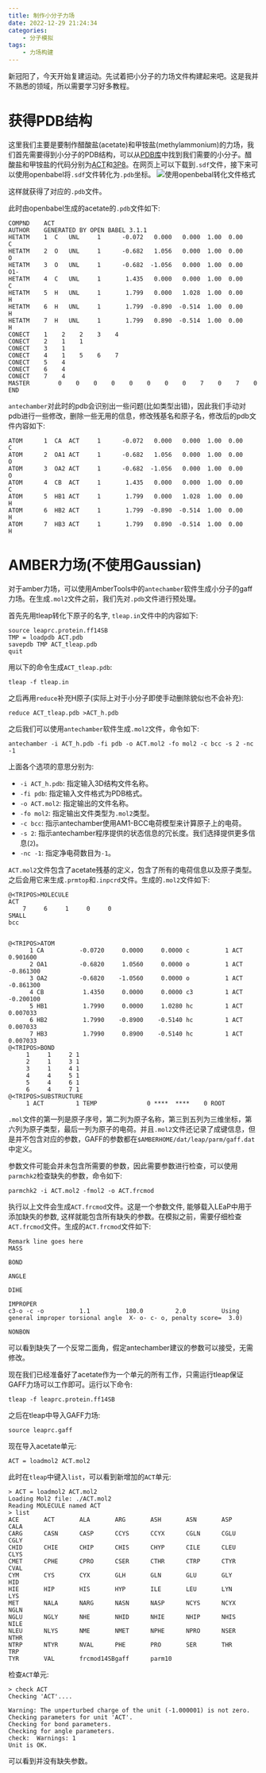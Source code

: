 ```yaml
---
title: 制作小分子力场
date: 2022-12-29 21:24:34
categories:
    - 分子模拟
tags:
    - 力场构建
---
```


新冠阳了，今天开始复建运动。先试着把小分子的力场文件构建起来吧。这是我并不熟悉的领域，所以需要学习好多教程。  

# 获得PDB结构
这里我们主要是要制作醋酸盐(acetate)和甲铵盐(methylammonium)的力场，我们首先需要得到小分子的PDB结构，可以从[PDB库](https://www.rcsb.org/)中找到我们需要的小分子。醋酸盐和甲铵盐的代码分别为[ACT](https://www.rcsb.org/ligand/ACT)和[3P8](https://www.rcsb.org/ligand/3P8)。在网页上可以下载到`.sdf`文件，接下来可以使用openbabel将`.sdf`文件转化为`.pdb`坐标。
![使用openbebal转化文件格式](./%E5%88%B6%E4%BD%9C%E5%B0%8F%E5%88%86%E5%AD%90%E5%8A%9B%E5%9C%BA/openbabel.png "使用openbebal转化文件格式")
<!-- ![使用openbebal转化文件格式](openbabel.png) -->
<!--more-->
这样就获得了对应的`.pdb`文件。  

此时由openbabel生成的acetate的`.pdb`文件如下:
```
COMPND    ACT 
AUTHOR    GENERATED BY OPEN BABEL 3.1.1
HETATM    1  C   UNL     1      -0.072   0.000   0.000  1.00  0.00           C  
HETATM    2  O   UNL     1      -0.682   1.056   0.000  1.00  0.00           O  
HETATM    3  O   UNL     1      -0.682  -1.056   0.000  1.00  0.00           O1-
HETATM    4  C   UNL     1       1.435   0.000   0.000  1.00  0.00           C  
HETATM    5  H   UNL     1       1.799   0.000   1.028  1.00  0.00           H  
HETATM    6  H   UNL     1       1.799  -0.890  -0.514  1.00  0.00           H  
HETATM    7  H   UNL     1       1.799   0.890  -0.514  1.00  0.00           H  
CONECT    1    2    2    3    4                                       
CONECT    2    1    1                                                 
CONECT    3    1                                                      
CONECT    4    1    5    6    7                                       
CONECT    5    4                                                      
CONECT    6    4                                                      
CONECT    7    4                                                      
MASTER        0    0    0    0    0    0    0    0    7    0    7    0
END
```
`antechamber`对此时的pdb会识别出一些问题(比如类型出错)，因此我们手动对pdb进行一些修改，删除一些无用的信息，修改残基名和原子名，修改后的pdb文件内容如下:
```
ATOM      1  CA  ACT     1      -0.072   0.000   0.000  1.00  0.00           C  
ATOM      2  OA1 ACT     1      -0.682   1.056   0.000  1.00  0.00           O  
ATOM      3  OA2 ACT     1      -0.682  -1.056   0.000  1.00  0.00           O
ATOM      4  CB  ACT     1       1.435   0.000   0.000  1.00  0.00           C  
ATOM      5  HB1 ACT     1       1.799   0.000   1.028  1.00  0.00           H  
ATOM      6  HB2 ACT     1       1.799  -0.890  -0.514  1.00  0.00           H  
ATOM      7  HB3 ACT     1       1.799   0.890  -0.514  1.00  0.00           H 
```

# AMBER力场(不使用Gaussian)
对于amber力场，可以使用AmberTools中的`antechamber`软件生成小分子的gaff力场。在生成`.mol2`文件之前，我们先对`.pdb`文件进行预处理。  

首先先用tleap转化下原子的名字, `tleap.in`文件中的内容如下:
```
source leaprc.protein.ff14SB
TMP = loadpdb ACT.pdb
savepdb TMP ACT_tleap.pdb
quit
```
用以下的命令生成`ACT_tleap.pdb`:
```shell
tleap -f tleap.in
```
之后再用`reduce`补充H原子(实际上对于小分子即使手动删除貌似也不会补充):
```shell
reduce ACT_tleap.pdb >ACT_h.pdb
```
之后我们可以使用`antechamber`软件生成`.mol2`文件，命令如下:
```shell
antechamber -i ACT_h.pdb -fi pdb -o ACT.mol2 -fo mol2 -c bcc -s 2 -nc -1
```
上面各个选项的意思分别为:  
- `-i ACT_h.pdb`: 指定输入3D结构文件名称。
- `-fi pdb`: 指定输入文件格式为PDB格式。
- `-o ACT.mol2`: 指定输出的文件名称。
- `-fo mol2`: 指定输出文件类型为`.mol2`类型。
- `-c bcc`: 指示antechamber使用AM1-BCC电荷模型来计算原子上的电荷。
- `-s 2`: 指示antechamber程序提供的状态信息的冗长度。我们选择提供更多信息(`2`)。
- `-nc -1`: 指定净电荷数目为`-1`。

`ACT.mol2`文件包含了acetate残基的定义，包含了所有的电荷信息以及原子类型。之后会用它来生成`.prmtop`和`.inpcrd`文件。生成的`.mol2`文件如下:
```
@<TRIPOS>MOLECULE
ACT
    7     6     1     0     0
SMALL
bcc


@<TRIPOS>ATOM
      1 CA          -0.0720     0.0000     0.0000 c          1 ACT       0.901600
      2 OA1         -0.6820     1.0560     0.0000 o          1 ACT      -0.861300
      3 OA2         -0.6820    -1.0560     0.0000 o          1 ACT      -0.861300
      4 CB           1.4350     0.0000     0.0000 c3         1 ACT      -0.200100
      5 HB1          1.7990     0.0000     1.0280 hc         1 ACT       0.007033
      6 HB2          1.7990    -0.8900    -0.5140 hc         1 ACT       0.007033
      7 HB3          1.7990     0.8900    -0.5140 hc         1 ACT       0.007033
@<TRIPOS>BOND
     1     1     2 1   
     2     1     3 1   
     3     1     4 1   
     4     4     5 1   
     5     4     6 1   
     6     4     7 1   
@<TRIPOS>SUBSTRUCTURE
     1 ACT         1 TEMP              0 ****  ****    0 ROOT
```
`.mol`文件的第一列是原子序号，第二列为原子名称，第三到五列为三维坐标，第六列为原子类型，最后一列为原子的电荷。并且`.mol2`文件还记录了成键信息，但是并不包含对应的参数，GAFF的参数都在`$AMBERHOME/dat/leap/parm/gaff.dat`中定义。  

参数文件可能会并未包含所需要的参数，因此需要参数进行检查，可以使用`parmchk2`检查缺失的参数，命令如下:
```shell
parmchk2 -i ACT.mol2 -fmol2 -o ACT.frcmod
```
执行以上文件会生成`ACT.frcmod`文件。这是一个参数文件, 能够载入LEaP中用于添加缺失的参数, 这样就能包含所有缺失的参数。在模拟之前，需要仔细检查`ACT.frcmod`文件。生成的`ACT.frcmod`文件如下:
```
Remark line goes here
MASS

BOND

ANGLE

DIHE

IMPROPER
c3-o -c -o          1.1          180.0         2.0          Using general improper torsional angle  X- o- c- o, penalty score=  3.0)

NONBON
```
可以看到缺失了一个反常二面角，假定antechamber建议的参数可以接受，无需修改。  

现在我们已经准备好了acetate作为一个单元的所有工作，只需运行tleap保证GAFF力场可以工作即可。运行以下命令:
```
tleap -f leaprc.protein.ff14SB
```

之后在tleap中导入GAFF力场:
```
source leaprc.gaff
```
现在导入acetate单元:
```
ACT = loadmol2 ACT.mol2
```
此时在`tleap`中键入`list`，可以看到新增加的`ACT`单元:
```
> ACT = loadmol2 ACT.mol2
Loading Mol2 file: ./ACT.mol2
Reading MOLECULE named ACT
> list
ACE       ACT       ALA       ARG       ASH       ASN       ASP       CALA
CARG      CASN      CASP      CCYS      CCYX      CGLN      CGLU      CGLY
CHID      CHIE      CHIP      CHIS      CHYP      CILE      CLEU      CLYS
CMET      CPHE      CPRO      CSER      CTHR      CTRP      CTYR      CVAL
CYM       CYS       CYX       GLH       GLN       GLU       GLY       HID
HIE       HIP       HIS       HYP       ILE       LEU       LYN       LYS
MET       NALA      NARG      NASN      NASP      NCYS      NCYX      NGLN
NGLU      NGLY      NHE       NHID      NHIE      NHIP      NHIS      NILE
NLEU      NLYS      NME       NMET      NPHE      NPRO      NSER      NTHR
NTRP      NTYR      NVAL      PHE       PRO       SER       THR       TRP
TYR       VAL       frcmod14SBgaff      parm10
```
检查`ACT`单元:
```
> check ACT
Checking 'ACT'....

Warning: The unperturbed charge of the unit (-1.000001) is not zero.
Checking parameters for unit 'ACT'.
Checking for bond parameters.
Checking for angle parameters.
check:  Warnings: 1
Unit is OK.
```
可以看到并没有缺失参数。


